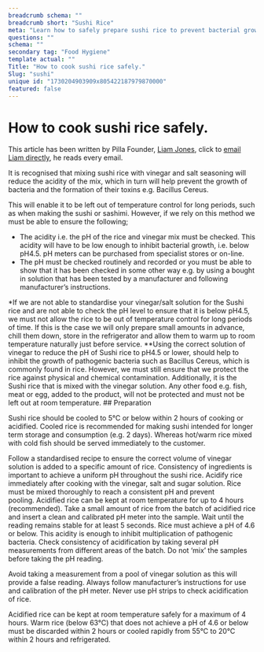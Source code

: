 ```yaml
---
breadcrumb schema: ""
breadcrumb short: "Sushi Rice"
meta: "Learn how to safely prepare sushi rice to prevent bacterial growth. Mixing the rice with vinegar helps, but you must check the pH is below 4.5. Prepared rice can be kept at room temperature for up to 4 hours."
questions: ""
schema: ""
secondary tag: "Food Hygiene"
template actual: ""
Title: "How to cook sushi rice safely."
Slug: "sushi"
unique id: "1730204903909x805422187979870000"
featured: false
---
```


# How to cook sushi rice safely.

 This article has been written by Pilla Founder,&nbsp;[Liam Jones](https://yourpilla.com/profile/liam-jones), click to&nbsp;[email Liam directly](mailto:liam@yourpilla.com), he reads every email.

 It is recognised that mixing sushi rice with vinegar and salt seasoning will reduce the acidity of the mix, which in turn will help prevent the growth of bacteria and the formation of their toxins e.g. Bacillus Cereus.

 This will enable it to be left out of temperature control for long periods, such as when making the sushi or sashimi. However, if we rely on this method we must be able to ensure the following; 

 - The acidity i.e. the pH of the rice and vinegar mix must be checked. This acidity will have to be low enough to inhibit bacterial growth, i.e. below pH4.5. pH meters can be purchased from specialist stores or on-line.
- The pH must be checked routinely and recorded or you must be able to show that it has been checked in some other way e.g. by using a bought in solution that has been tested by a manufacturer and following manufacturer’s instructions.

*If we are not able to standardise your vinegar/salt solution for the Sushi rice and are not able to check the pH level to ensure that it is below pH4.5, we must not allow the rice to be out of temperature control for long periods of time. If this is the case we will only prepare small amounts in advance, chill them down, store in the refrigerator and allow them to warm up to room temperature naturally just before service. 
**Using the correct solution of vinegar to reduce the pH of Sushi rice to pH4.5 or lower, should help to inhibit the growth of pathogenic bacteria such as Bacillus Cereus, which is commonly found in rice. However, we must still ensure that we protect the rice against physical and chemical contamination. Additionally, it is the Sushi rice that is mixed with the vinegar solution.&nbsp;Any other food e.g. fish, meat or egg, added to the product, will not&nbsp;be protected and must not be left out at room temperature. ## Preparation

 Sushi rice should be cooled to 5°C or below within 2 hours of cooking or acidified.&nbsp;Cooled rice is recommended for making sushi intended for longer term storage and consumption (e.g. 2 days). Whereas hot/warm rice mixed with cold fish should be served immediately to the customer.

Follow a standardised recipe to ensure the correct volume of vinegar solution is added to a specific amount of rice. Consistency of ingredients is important to achieve a uniform pH throughout the sushi rice. 
Acidify rice immediately after cooking with the vinegar, salt and sugar solution. Rice must be mixed thoroughly to reach a consistent pH and prevent pooling.&nbsp;Acidified rice can be kept at room temperature for up to 4 hours (recommended).
Take a small amount of rice from the batch of acidified rice and insert a clean and calibrated pH meter into the sample. Wait until the reading remains stable for at least 5 seconds. Rice must achieve a pH of 4.6 or below. This acidity is enough to inhibit multiplication of pathogenic bacteria. Check consistency of acidification by taking several pH measurements from different areas of the batch. Do not ‘mix’ the samples before taking the pH reading.

 Avoid taking a measurement from a pool of vinegar solution as this will provide a false reading. Always follow manufacturer’s instructions for use and calibration of the pH meter. Never use pH strips to check acidification of rice.

 Acidified rice can be kept at room temperature safely for a maximum of 4 hours. Warm rice (below 63°C) that does not achieve a pH of 4.6 or below must be discarded within 2 hours or cooled rapidly from 55°C&nbsp;to 20°C within 2 hours and refrigerated.